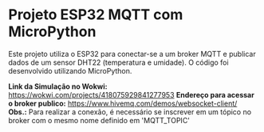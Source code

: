 # Projeto ESP32 MQTT com MicroPython

Este projeto utiliza o ESP32 para conectar-se a um broker MQTT e publicar dados de um sensor DHT22 (temperatura e umidade). O código foi desenvolvido utilizando MicroPython.

**Link da Simulação no Wokwi:** https://wokwi.com/projects/418075929841277953
**Endereço para acessar o broker publico:** https://www.hivemq.com/demos/websocket-client/  
**Obs.:** Para realizar a conexão, é necessário se inscrever em um tópico no broker com o mesmo nome definido em 'MQTT_TOPIC'


